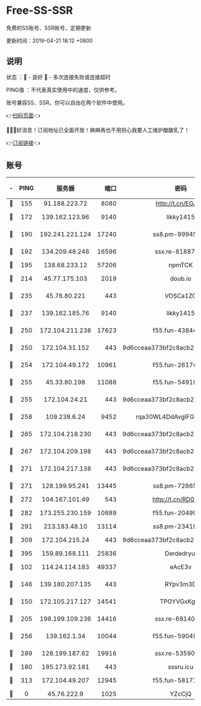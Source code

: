 # Free-SS-SSR

免费的SS账号、SSR账号，定期更新

更新时间：2019-04-21 18:12 +0800

## 说明

状态     ：🙂 - 良好 🙁 - 多次连接失败或连接超时

PING值   ：不代表真实使用中的速度，仅供参考。

账号兼容SS、SSR，你可以自由在两个软件中使用。

👉[扫码页面](https://liesauer.github.io/Free-SS-SSR/)👈

🎉🎉🎉好消息！订阅地址已全面开放！麻麻再也不用担心我要人工维护酸酸乳了！

👉[订阅链接](https://www.liesauer.net/yogurt/subscribe?ACCESS_TOKEN=DAYxR3mMaZAsaqUb)👈

## 账号

|-|PING|服务器|端口|密码|加密方式|区域|
|:----:|:----:|:-----:|-----:|:----:|:----:|:----:|
|🙂|155|91.188.223.72|8080|http://t.cn/EGJIyrl|rc4-md5|RU|
|🙂|172|139.162.123.96|9140|likky1415|aes-256-cfb|JP|
|🙂|190|192.241.221.124|17240|ss8.pm-99945477|aes-256-cfb|US|
|🙂|192|134.209.48.248|16596|ssx.re-81887619|aes-256-cfb|US|
|🙂|195|138.68.233.12|57206|npmTCK|rc4-md5|US|
|🙂|214|45.77.175.103|2019|doub.io|aes-128-ctr|SG|
|🙂|235|45.76.80.221|443|VOSCa1ZG|aes-256-cfb|DE|
|🙂|237|139.162.185.76|9140|likky1415|aes-256-cfb|DE|
|🙂|250|172.104.211.238|17623|f55.fun-43844641|aes-256-cfb|US|
|🙂|250|172.104.31.152|443|9d6cceaa373bf2c8acb22e60b6a58be6|aes-256-cfb|US|
|🙂|254|172.104.49.172|10961|f55.fun-26174488|aes-256-cfb|SG|
|🙂|255|45.33.80.198|11088|f55.fun-54919937|aes-256-cfb|US|
|🙂|255|172.104.24.21|443|9d6cceaa373bf2c8acb22e60b6a58be6|aes-256-cfb|US|
|🙂|258|109.238.6.24|9452|rqa30WL4DdAvgIFG6Fs3znzTa|aes-256-cfb|FR|
|🙂|265|172.104.218.230|443|9d6cceaa373bf2c8acb22e60b6a58be6|aes-256-cfb|US|
|🙂|267|172.104.209.198|443|9d6cceaa373bf2c8acb22e60b6a58be6|aes-256-cfb|US|
|🙂|271|172.104.217.138|443|9d6cceaa373bf2c8acb22e60b6a58be6|aes-256-cfb|US|
|🙂|271|128.199.95.241|13445|ss8.pm-72865285|aes-256-cfb|SG|
|🙂|272|104.167.101.49|543|http://t.cn/RD0D7sx|rc4-md5|CA|
|🙂|282|173.255.230.159|10889|f55.fun-20499920|aes-256-cfb|US|
|🙂|291|213.183.48.10|13114|ss8.pm-23419048|rc4-md5|RU|
|🙂|309|172.104.215.24|443|9d6cceaa373bf2c8acb22e60b6a58be6|aes-256-cfb|US|
|🙂|395|159.89.168.111|25836|Derdedryuj|chacha20|IN|
|🙂|102|114.24.114.183|49337|eAcE3v|chacha20-ietf|TW|
|🙂|146|139.180.207.135|443|RYpv3m3D|aes-256-cfb|JP|
|🙂|150|172.105.217.127|14541|TPOYVGxKglpi|aes-256-cfb|JP|
|🙂|205|198.199.109.236|14416|ssx.re-68140680|aes-256-cfb|US|
|🙂|256|139.162.1.34|10044|f55.fun-59049291|aes-256-cfb|SG|
|🙂|289|128.199.187.62|19916|ssx.re-53590362|aes-256-cfb|SG|
|🙁|180|185.173.92.181|443|sssru.icu|rc4-md5|RU|
|🙁|313|172.104.49.207|12945|f55.fun-58171420|aes-256-cfb|SG|
|🙁|0|45.76.222.9|1025|YZcCjQ|rc4-md5|JP|
